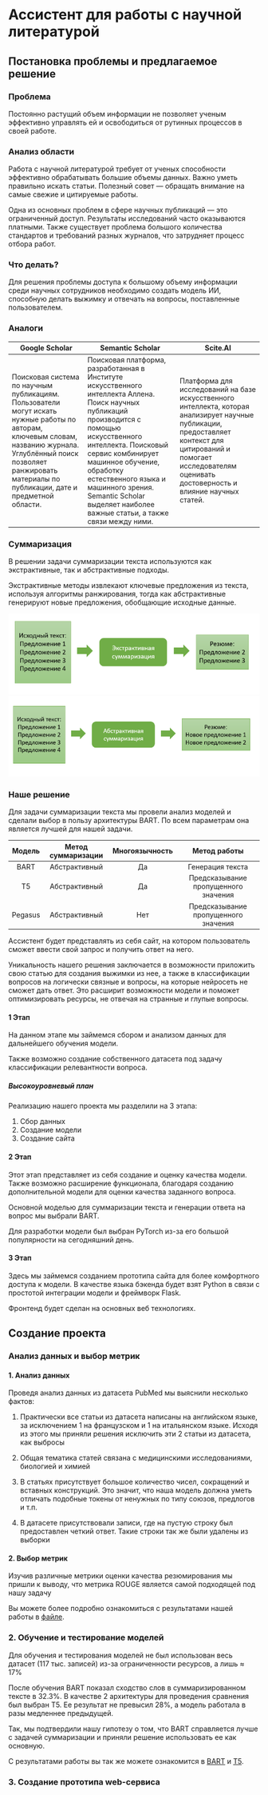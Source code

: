 # Ассистент для работы с научной литературой

## **Постановка проблемы и предлагаемое решение**

### Проблема

Постоянно растущий объем информации не позволяет ученым эффективно управлять ей и освободиться от рутинных процессов в своей работе.

### Анализ области

Работа с научной литературой требует от ученых способности эффективно обрабатывать большие объемы данных. Важно уметь правильно искать статьи. Полезный совет — обращать внимание на самые свежие и цитируемые работы.

Одна из основных проблем в сфере научных публикаций — это ограниченный доступ. Результаты исследований часто оказываются платными. Также существует проблема большого количества стандартов и требований разных журналов, что затрудняет процесс отбора работ.

### Что делать?

Для решения проблемы доступа к большому объему информации среди научных сотрудников необходимо создать модель ИИ, способную делать выжимку и отвечать на вопросы, поставленные пользователем.

### Аналоги

| Google Scholar                                                                                                                                                                                                               | Semantic Scholar                                                                                                                                                                                                                                                                                                                          | Scite.AI                                                                                                                                                                                                                 |
|------------------------------------------------------------------------------------------------------------------------------------------------------------------------------------------------------------------------------|-------------------------------------------------------------------------------------------------------------------------------------------------------------------------------------------------------------------------------------------------------------------------------------------------------------------------------------------|--------------------------------------------------------------------------------------------------------------------------------------------------------------------------------------------------------------------------|
| Поисковая система по научным публикациям. Пользователи могут искать нужные работы по авторам, ключевым словам, названию журнала. Углублённый поиск позволяет ранжировать материалы по публикации, дате и предметной области. | Поисковая платформа, разработанная в Институте искусственного интеллекта Аллена. Поиск научных публикаций производится с помощью искусственного интеллекта. Поисковый сервис комбинирует машинное обучение, обработку естественного языка и машинного зрения. Semantic Scholar выделяет наиболее важные статьи, а также связи между ними. | Платформа для исследований на базе искусственного интеллекта, которая анализирует научные публикации, предоставляет контекст для цитирований и помогает исследователям оценивать достоверность и влияние научных статей. |

### Суммаризация

В решении задачи суммаризации текста используются как экстрактивные, так и абстрактивные подходы.

Экстрактивные методы извлекают ключевые предложения из текста, используя алгоритмы ранжирования, тогда как абстрактивные генерируют новые предложения, обобщающие исходные данные.

![alt text](img/img1.png)
![alt text](img/img2.png)

### Наше решение

Для задачи суммаризации текста мы провели анализ моделей и сделали выбор в пользу архитектуры BART. По всем параметрам она является лучшей для нашей задачи.

| Модель  | Метод суммаризации | Многоязычность | Метод работы                         |
|:-------:|:------------------:|:--------------:|:------------------------------------:|
| BART    | Абстрактивный      | Да             | Генерация текста                     |
| T5      | Абстрактивный      | Да             | Предсказывание пропущенного значения |
| Pegasus | Абстрактивный      | Нет            | Предсказывание пропущенного значения |

Ассистент будет представлять из себя сайт, на котором пользователь сможет ввести свой запрос и получить ответ на него.

Уникальность нашего решения заключается в возможности приложить свою статью для создания выжимки из нее, а также в классификации вопросов на логически связные и вопросы, на которые нейросеть не сможет дать ответ. Это расширит возможности модели и поможет оптимизировать ресурсы, не отвечая на странные и глупые вопросы.

#### 1 Этап

На данном этапе мы займемся сбором и анализом данных для дальнейшего обучения модели.

Также возможно создание собственного датасета под задачу классификации релевантности вопроса.

##### Высокоуровневый план

Реализацию нашего проекта мы разделили на 3 этапа:

1. Сбор данных
2. Создание модели
3. Создание сайта

#### 2 Этап

Этот этап представляет из себя создание и оценку качества модели. Также возможно расширение функционала, благодаря созданию дополнительной модели для оценки качества заданного вопроса.

Основной моделью для суммаризации текста и генерации ответа на вопрос мы выбрали BART.

Для разработки модели был выбран PyTorch из-за его большой популярности на сегодняшний день.

#### 3 Этап

Здесь мы займемся созданием прототипа сайта для более комфортного доступа к модели.
В качестве языка бэкенда будет взят Python в связи с простотой интеграции модели и фреймворк Flask.

Фронтенд будет сделан на основных веб технологиях.

## **Создание проекта**

### Анализ данных и выбор метрик

#### 1. Анализ данных

Проведя анализ данных из датасета PubMed мы выяснили несколько фактов:

1. Практически все статьи из датасета написаны на английском языке, за исключением 1 на французском и 1 на итальянском языке. Исходя из этого мы приняли решения исключить эти 2 статьи из датасета, как выбросы

2. Общая тематика статей связана с медицинскими исследованиями, биологией и химией

3. В статьях присутствует большое количество чисел, сокращений и вставных конструкций. Это значит, что наша модель должна уметь отличать подобные токены от ненужных по типу союзов, предлогов и т.п.

4. В датасете присутствовали записи, где на пустую строку был предоставлен четкий ответ. Такие строки так же были удалены из выборки

#### 2. Выбор метрик

Изучив различные метрики оценки качества резюмирования мы пришли к выводу, что метрика ROUGE является самой подходящей под нашу задачу

Вы можете более подробно ознакомиться с результатами нашей работы в [файле](data_analyze.ipynb).

### 2. Обучение и тестирование моделей

Для обучения и тестирования моделей не был использован весь датасет (117 тыс. записей) из-за ограниченности ресурсов, а лишь ≈ 17%

После обучения BART показал сходство слов в суммаризированном тексте в 32.3%.
В качестве 2 архитектуры для проведения сравнения был выбран T5. Ее результат не превысил 28%, а модель работала в разы медленнее предыдущей.

Так, мы подтвердили нашу гипотезу о том, что BART справляется лучше с задачей суммаризации и приняли решение использовать ее как основную.

С результатами работы вы так же можете ознакомится в [BART](bart.ipynb) и [T5](t5.ipynb).

### 3. Создание прототипа web-сервиса
